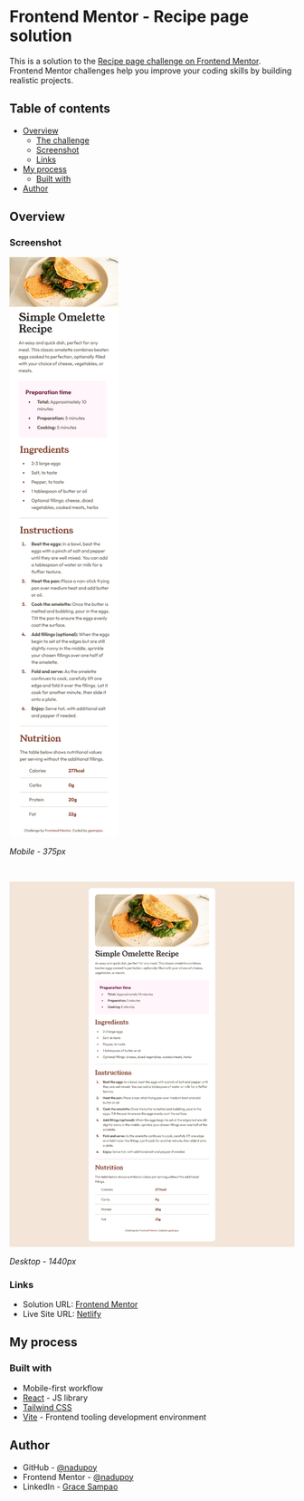 # Frontend Mentor - Recipe page solution

This is a solution to the [Recipe page challenge on Frontend Mentor](https://www.frontendmentor.io/challenges/recipe-page-KiTsR8QQKm). Frontend Mentor challenges help you improve your coding skills by building realistic projects. 

## Table of contents

- [Overview](#overview)
  - [The challenge](#the-challenge)
  - [Screenshot](#screenshot)
  - [Links](#links)
- [My process](#my-process)
  - [Built with](#built-with)
- [Author](#author)

## Overview

### Screenshot

![Mobile - 375px](./screenshots/Mobile-375px.png)

*Mobile - 375px*

<br/>

![Desktop - 1440px](./screenshots/Desktop-1440px.png)

*Desktop - 1440px*

### Links

- Solution URL: [Frontend Mentor](https://www.frontendmentor.io/solutions/recipe-page-using-react-and-tailwind-_bINr6Y_oC)
- Live Site URL: [Netlify](https://majestic-dusk-788dab.netlify.app/)

## My process

### Built with

- Mobile-first workflow
- [React](https://reactjs.org/) - JS library
- [Tailwind CSS](https://tailwindcss.com/)
- [Vite](https://vitejs.dev/) - Frontend tooling development environment

## Author

- GitHub - [@nadupoy](https://github.com/nadupoy)
- Frontend Mentor - [@nadupoy](https://www.frontendmentor.io/profile/nadupoy)
- LinkedIn - [Grace Sampao](https://www.linkedin.com/in/grace-sampao-49a3129b/)
